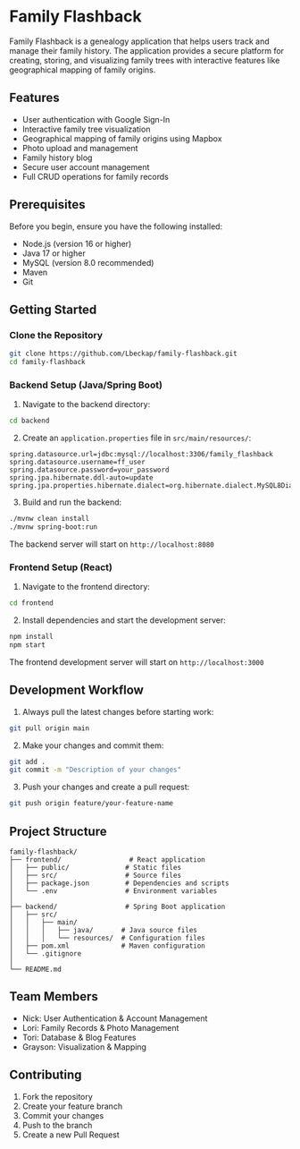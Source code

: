 # Family Flashback

Family Flashback is a genealogy application that helps users track and manage their family history. The application provides a secure platform for creating, storing, and visualizing family trees with interactive features like geographical mapping of family origins.

## Features

- User authentication with Google Sign-In
- Interactive family tree visualization
- Geographical mapping of family origins using Mapbox
- Photo upload and management
- Family history blog
- Secure user account management
- Full CRUD operations for family records

## Prerequisites

Before you begin, ensure you have the following installed:
- Node.js (version 16 or higher)
- Java 17 or higher
- MySQL (version 8.0 recommended)
- Maven
- Git

## Getting Started

### Clone the Repository

```bash
git clone https://github.com/Lbeckap/family-flashback.git
cd family-flashback
```

### Backend Setup (Java/Spring Boot)

1. Navigate to the backend directory:
```bash
cd backend
```

2. Create an `application.properties` file in `src/main/resources/`:
```properties
spring.datasource.url=jdbc:mysql://localhost:3306/family_flashback
spring.datasource.username=ff_user
spring.datasource.password=your_password
spring.jpa.hibernate.ddl-auto=update
spring.jpa.properties.hibernate.dialect=org.hibernate.dialect.MySQL8Dialect
```

3. Build and run the backend:
```bash
./mvnw clean install
./mvnw spring-boot:run
```

The backend server will start on `http://localhost:8080`

### Frontend Setup (React)

1. Navigate to the frontend directory:
```bash
cd frontend
```

2. Install dependencies and start the development server:
```bash
npm install
npm start
```

The frontend development server will start on `http://localhost:3000`

## Development Workflow

1. Always pull the latest changes before starting work:
```bash
git pull origin main
```

2. Make your changes and commit them:
```bash
git add .
git commit -m "Description of your changes"
```

3. Push your changes and create a pull request:
```bash
git push origin feature/your-feature-name
```

## Project Structure

```
family-flashback/
├── frontend/                 # React application
│   ├── public/              # Static files
│   ├── src/                 # Source files
│   ├── package.json         # Dependencies and scripts
│   └── .env                 # Environment variables
│
├── backend/                 # Spring Boot application
│   ├── src/
│   │   ├── main/
│   │   │   ├── java/       # Java source files
│   │   │   └── resources/  # Configuration files
│   ├── pom.xml             # Maven configuration
│   └── .gitignore
│
└── README.md
```

## Team Members

- Nick: User Authentication & Account Management
- Lori: Family Records & Photo Management
- Tori: Database & Blog Features
- Grayson: Visualization & Mapping

## Contributing

1. Fork the repository
2. Create your feature branch
3. Commit your changes
4. Push to the branch
5. Create a new Pull Request
